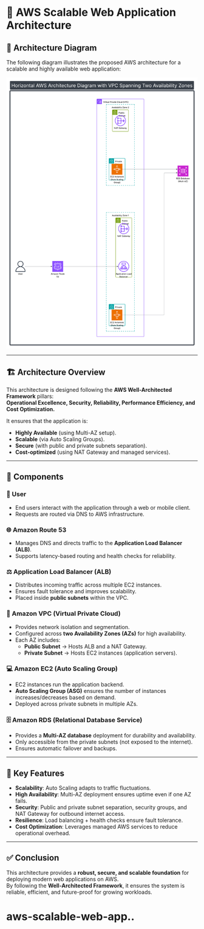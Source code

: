 # 🚀 AWS Scalable Web Application Architecture

## 📌 Architecture Diagram
The following diagram illustrates the proposed AWS architecture for a scalable and highly available web application:

![AWS Architecture](aws.project.png.png)

---

## 🏗️ Architecture Overview
This architecture is designed following the **AWS Well-Architected Framework** pillars:  
**Operational Excellence, Security, Reliability, Performance Efficiency, and Cost Optimization.**

It ensures that the application is:  
- **Highly Available** (using Multi-AZ setup).  
- **Scalable** (via Auto Scaling Groups).  
- **Secure** (with public and private subnets separation).  
- **Cost-optimized** (using NAT Gateway and managed services).  

---

## 🔹 Components

### 👤 User
- End users interact with the application through a web or mobile client.  
- Requests are routed via DNS to AWS infrastructure.  

### 🌐 Amazon Route 53
- Manages DNS and directs traffic to the **Application Load Balancer (ALB)**.  
- Supports latency-based routing and health checks for reliability.  

### ⚖️ Application Load Balancer (ALB)
- Distributes incoming traffic across multiple EC2 instances.  
- Ensures fault tolerance and improves scalability.  
- Placed inside **public subnets** within the VPC.  

### 🏢 Amazon VPC (Virtual Private Cloud)
- Provides network isolation and segmentation.  
- Configured across **two Availability Zones (AZs)** for high availability.  
- Each AZ includes:
  - **Public Subnet** → Hosts ALB and a NAT Gateway.  
  - **Private Subnet** → Hosts EC2 instances (application servers).  

### 💻 Amazon EC2 (Auto Scaling Group)
- EC2 instances run the application backend.  
- **Auto Scaling Group (ASG)** ensures the number of instances increases/decreases based on demand.  
- Deployed across private subnets in multiple AZs.  

### 🗄️ Amazon RDS (Relational Database Service)
- Provides a **Multi-AZ database** deployment for durability and availability.  
- Only accessible from the private subnets (not exposed to the internet).  
- Ensures automatic failover and backups.  

---

## 🔑 Key Features
- **Scalability**: Auto Scaling adapts to traffic fluctuations.  
- **High Availability**: Multi-AZ deployment ensures uptime even if one AZ fails.  
- **Security**: Public and private subnet separation, security groups, and NAT Gateway for outbound internet access.  
- **Resilience**: Load balancing + health checks ensure fault tolerance.  
- **Cost Optimization**: Leverages managed AWS services to reduce operational overhead.  

---

## ✅ Conclusion
This architecture provides a **robust, secure, and scalable foundation** for deploying modern web applications on AWS.  
By following the **Well-Architected Framework**, it ensures the system is reliable, efficient, and future-proof for growing workloads.  
# aws-scalable-web-app..
